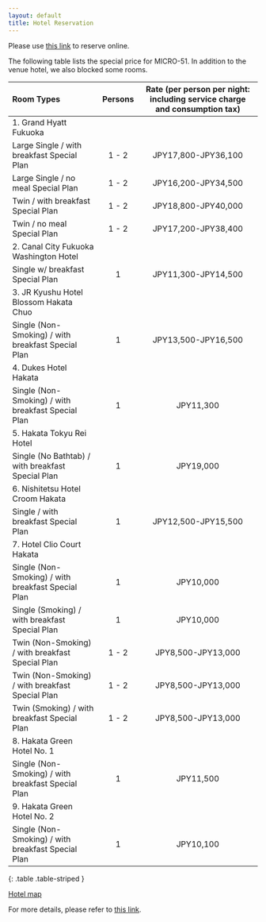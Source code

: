 ```yaml
---
layout: default
title: Hotel Reservation
---
```


Please use [this link](https://amarys-jtb.jp/micro51/) to reserve online.

The following table lists the special price for MICRO-51.
In addition to the venue hotel, we also blocked some rooms.

|Room Types|Persons|Rate  (per person per night: including service charge and consumption tax)|
|:--|:--:|:--:|
|1. Grand Hyatt Fukuoka|||
|Large Single / with breakfast Special Plan|1 - 2|JPY17,800-JPY36,100|
|Large Single / no meal Special Plan|1 - 2|JPY16,200-JPY34,500|
|Twin / with breakfast Special Plan|1 - 2|JPY18,800-JPY40,000|
|Twin / no meal Special Plan|1 - 2|JPY17,200-JPY38,400|
|2. Canal City Fukuoka Washington Hotel|||
|Single w/ breakfast Special Plan|1|JPY11,300-JPY14,500|
|3. JR Kyushu Hotel Blossom Hakata Chuo|||
|Single (Non-Smoking) / with breakfast Special Plan|1|JPY13,500-JPY16,500|
|4. Dukes Hotel Hakata|||
|Single (Non-Smoking) / with breakfast Special Plan|1|JPY11,300|
|5. Hakata Tokyu Rei Hotel|||
|Single (No Bathtab) / with breakfast Special Plan|1|JPY19,000|
|6. Nishitetsu Hotel Croom Hakata|||
|Single / with breakfast Special Plan|1|JPY12,500-JPY15,500|
|7. Hotel Clio Court Hakata|||
|Single (Non-Smoking) / with breakfast Special Plan|1|JPY10,000|
|Single (Smoking) / with breakfast Special Plan|1|JPY10,000|
|Twin (Non-Smoking) / with breakfast Special Plan|1 - 2|JPY8,500-JPY13,000|
|Twin (Non-Smoking) / with breakfast Special Plan|1 - 2|JPY8,500-JPY13,000|
|Twin (Smoking) / with breakfast Special Plan|1 - 2|JPY8,500-JPY13,000|
|8. Hakata Green Hotel No. 1|||
|Single (Non-Smoking) / with breakfast Special Plan|1|JPY11,500|
|9. Hakata Green Hotel No. 2|||
|Single (Non-Smoking) / with breakfast Special Plan|1|JPY10,100|
{: .table .table-striped }

[Hotel map](https://www.microarch.org/micro51/public/downloads/Micro51_Hotel_Map.pdf)

For more details, please refer to [this link](https://amarys-jtb.jp/micro51/).
